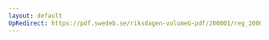 ```yaml
---
layout: default
UpRedirect: https://pdf.swedeb.se/riksdagen-volumeG-pdf/200001/reg_200001/reg_200001_0220.pdf
---
```

